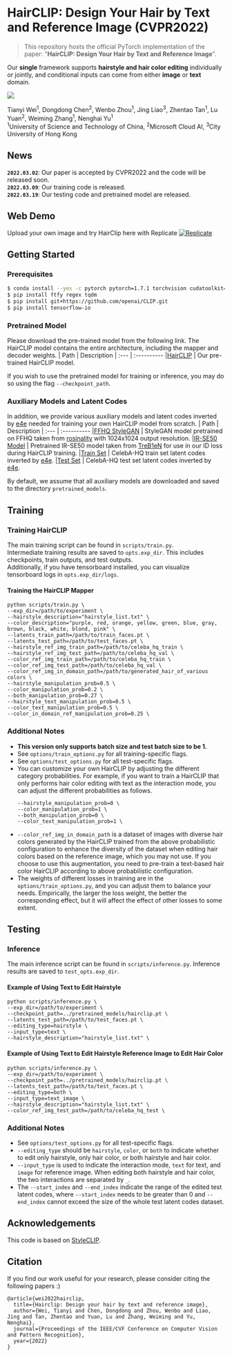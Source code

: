 # HairCLIP: Design Your Hair by Text and Reference Image (CVPR2022)
> This repository hosts the official PyTorch implementation of the paper: "**HairCLIP: Design Your Hair by Text and Reference Image**".

Our **single** framework supports **hairstyle and hair color editing** individually or jointly, and conditional inputs can come from either **image** or **text** domain. 

<img src='assets/teaser.png'>


Tianyi Wei<sup>1</sup>,
Dongdong Chen<sup>2</sup>,
Wenbo Zhou<sup>1</sup>,
Jing Liao<sup>3</sup>,
Zhentao Tan<sup>1</sup>,
Lu Yuan<sup>2</sup>, 
Weiming Zhang<sup>1</sup>, 
Nenghai Yu<sup>1</sup> <br>
<sup>1</sup>University of Science and Technology of China, <sup>2</sup>Microsoft Cloud AI, <sup>3</sup>City University of Hong Kong

## News
**`2022.03.02`**: Our paper is accepted by CVPR2022 and the code will be released soon.   
**`2022.03.09`**: Our training code is released.  
**`2022.03.19`**: Our testing code and pretrained model are released. 

## Web Demo
Upload your own image and try HairClip here with Replicate [![Replicate](https://replicate.com/wty-ustc/hairclip/badge)](https://replicate.com/wty-ustc/hairclip)

## Getting Started
### Prerequisites
```bash
$ conda install --yes -c pytorch pytorch=1.7.1 torchvision cudatoolkit=11.0
$ pip install ftfy regex tqdm
$ pip install git+https://github.com/openai/CLIP.git
$ pip install tensorflow-io
```
### Pretrained Model
Please download the pre-trained model from the following link. The HairCLIP model contains the entire architecture, including the mapper and decoder weights.
| Path | Description
| :--- | :----------
|[HairCLIP](https://drive.google.com/file/d/1hqZT6ZMldhX3M_x378Sm4Z2HMYr-UwQ4/view?usp=sharing)  | Our pre-trained HairCLIP model.  

If you wish to use the pretrained model for training or inference, you may do so using the flag `--checkpoint_path`.  
### Auxiliary Models and Latent Codes
In addition, we provide various auxiliary models and latent codes inverted by [e4e](https://github.com/omertov/encoder4editing) needed for training your own HairCLIP model from scratch.
| Path | Description
| :--- | :----------
|[FFHQ StyleGAN](https://drive.google.com/file/d/1pts5tkfAcWrg4TpLDu6ILF5wHID32Nzm/view?usp=sharing) | StyleGAN model pretrained on FFHQ taken from [rosinality](https://github.com/rosinality/stylegan2-pytorch) with 1024x1024 output resolution.
|[IR-SE50 Model](https://drive.google.com/file/d/1FS2V756j-4kWduGxfir55cMni5mZvBTv/view?usp=sharing) | Pretrained IR-SE50 model taken from [TreB1eN](https://github.com/TreB1eN/InsightFace_Pytorch) for use in our ID loss during HairCLIP training.
|[Train Set](https://drive.google.com/file/d/1gof8kYc_gDLUT4wQlmUdAtPnQIlCO26q/view?usp=sharing) | CelebA-HQ train set latent codes inverted by [e4e](https://github.com/omertov/encoder4editing).
|[Test Set](https://drive.google.com/file/d/1j7RIfmrCoisxx3t-r-KC02Qc8barBecr/view?usp=sharing) | CelebA-HQ test set latent codes inverted by [e4e](https://github.com/omertov/encoder4editing).  

By default, we assume that all auxiliary models are downloaded and saved to the directory `pretrained_models`.
## Training
### Training HairCLIP
The main training script can be found in `scripts/train.py`.   
Intermediate training results are saved to `opts.exp_dir`. This includes checkpoints, train outputs, and test outputs.  
Additionally, if you have tensorboard installed, you can visualize tensorboard logs in `opts.exp_dir/logs`.
#### **Training the HairCLIP Mapper**
```
python scripts/train.py \
--exp_dir=/path/to/experiment \
--hairstyle_description="hairstyle_list.txt" \
--color_description="purple, red, orange, yellow, green, blue, gray, brown, black, white, blond, pink" \
--latents_train_path=/path/to/train_faces.pt \
--latents_test_path=/path/to/test_faces.pt \
--hairstyle_ref_img_train_path=/path/to/celeba_hq_train \
--hairstyle_ref_img_test_path=/path/to/celeba_hq_val \
--color_ref_img_train_path=/path/to/celeba_hq_train \
--color_ref_img_test_path=/path/to/celeba_hq_val \
--color_ref_img_in_domain_path=/path/to/generated_hair_of_various colors \
--hairstyle_manipulation_prob=0.5 \
--color_manipulation_prob=0.2 \
--both_manipulation_prob=0.27 \
--hairstyle_text_manipulation_prob=0.5 \
--color_text_manipulation_prob=0.5 \
--color_in_domain_ref_manipulation_prob=0.25 \
```
### Additional Notes
- **This version only supports batch size and test batch size to be 1.**
- See `options/train_options.py` for all training-specific flags. 
- See `options/test_options.py` for all test-specific flags.
- You can customize your own HairCLIP by adjusting the different category probabilities. For example, if you want to train a HairCLIP that only performs hair color editing with text as the interaction mode, you can adjust the different probabilities as follows.
  ```
  --hairstyle_manipulation_prob=0 \
  --color_manipulation_prob=1 \
  --both_manipulation_prob=0 \
  --color_text_manipulation_prob=1 \
  ```
- `--color_ref_img_in_domain_path` is a dataset of images with diverse hair colors generated by the HairCLIP trained from the above probabilistic configuration to enhance the diversity of the dataset when editing hair colors based on the reference image, which you may not use. If you choose to use this augmentation, you need to pre-train a text-based hair color HairCLIP according to above probabilistic configuration.
- The weights of different losses in training are in the `options/train_options.py`, and you can adjust them to balance your needs. Empirically, the larger the loss weight, the better the corresponding effect, but it will affect the effect of other losses to some extent.
## Testing
### Inference
The main inference script can be found in `scripts/inference.py`. Inference results are saved to `test_opts.exp_dir`.  
#### Example of Using Text to Edit Hairstyle
```
python scripts/inference.py \
--exp_dir=/path/to/experiment \
--checkpoint_path=../pretrained_models/hairclip.pt \
--latents_test_path=/path/to/test_faces.pt \
--editing_type=hairstyle \
--input_type=text \
--hairstyle_description="hairstyle_list.txt" \
```
#### Example of Using Text to Edit Hairstyle Reference Image to Edit Hair Color
```
python scripts/inference.py \
--exp_dir=/path/to/experiment \
--checkpoint_path=../pretrained_models/hairclip.pt \
--latents_test_path=/path/to/test_faces.pt \
--editing_type=both \
--input_type=text_image \
--hairstyle_description="hairstyle_list.txt" \
--color_ref_img_test_path=/path/to/celeba_hq_test \
```
### Additional Notes
- See `options/test_options.py` for all test-specific flags.
- `--editing_type` should be `hairstyle`, `color`, or `both` to indicate whether to edit only hairstyle, only hair color, or both hairstyle and hair color.
- `--input_type` is used to indicate the interaction mode, `text` for text, and `image` for reference image. When editing both hairstyle and hair color, the two interactions are separated by `_`.
- The `--start_index` and `--end_index` indicate the range of the edited test latent codes, where `--start_index` needs to be greater than 0 and `--end_index` cannot exceed the size of the whole test latent codes dataset.

## Acknowledgements
This code is based on [StyleCLIP](https://github.com/orpatashnik/StyleCLIP).

## Citation

If you find our work useful for your research, please consider citing the following papers :)

```
@article{wei2022hairclip,
  title={Hairclip: Design your hair by text and reference image},
  author={Wei, Tianyi and Chen, Dongdong and Zhou, Wenbo and Liao, Jing and Tan, Zhentao and Yuan, Lu and Zhang, Weiming and Yu, Nenghai},
  journal={Proceedings of the IEEE/CVF Conference on Computer Vision and Pattern Recognition},
  year={2022}
}
```
